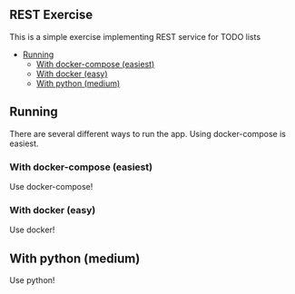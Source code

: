 REST Exercise
-------------
This is a simple exercise implementing REST service for TODO lists

- [Running](#running)
  * [With docker-compose (easiest)](#with-docker-compose-easiest)
  * [With docker (easy)](#with-docker-easy)
  *  [With python (medium)](#with-python-medium)

## Running
There are several different ways to run the app.  Using docker-compose is easiest.

### With docker-compose (easiest)
Use docker-compose!

### With docker (easy)
Use docker!

## With python (medium)
Use python!
